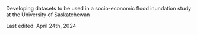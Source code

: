 Developing datasets to be used in a socio-economic flood inundation study
at the University of Saskatchewan

Last edited: April 24th, 2024
